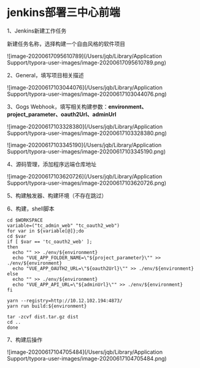 # jenkins部署三中心前端

1、Jenkins新建工作任务

新建任务名称，选择构建一个自由风格的软件项目

![image-20200617095610789](/Users/jqb/Library/Application Support/typora-user-images/image-20200617095610789.png)

2、General，填写项目相关描述

![image-20200617103044076](/Users/jqb/Library/Application Support/typora-user-images/image-20200617103044076.png)

3、Gogs Webhook，填写相关构建参数：**environment、project_parameter、oauth2Url、adminUrl**

![image-20200617103328380](/Users/jqb/Library/Application Support/typora-user-images/image-20200617103328380.png)

![image-20200617103345190](/Users/jqb/Library/Application Support/typora-user-images/image-20200617103345190.png)

4、源码管理，添加程序远端仓库地址

![image-20200617103620726](/Users/jqb/Library/Application Support/typora-user-images/image-20200617103620726.png)

5、构建触发器、构建环境（不存在跳过）

6、构建，shell脚本

```shell
cd $WORKSPACE
variable=("tc_admin_web" "tc_oauth2_web")
for var in ${variable[@]};do
cd $var
if [ $var == 'tc_oauth2_web' ];
then
  echo "" >> ./env/${environment}
  echo "VUE_APP_FOLDER_NAME=\"${project_parameter}\"" >> ./env/${environment}
  echo "VUE_APP_OAUTH2_URL=\"${oauth2Url}\"" >> ./env/${environment}
else
  echo "" >> ./env/${environment}
  echo "VUE_APP_API_URL=\"${adminUrl}\"" >> ./env/${environment}
fi

yarn --registry=http://10.12.102.194:4873/
yarn run build:${environment}

tar -zcvf dist.tar.gz dist
cd ..
done
```

7、构建后操作

![image-20200617104705484](/Users/jqb/Library/Application Support/typora-user-images/image-20200617104705484.png)

